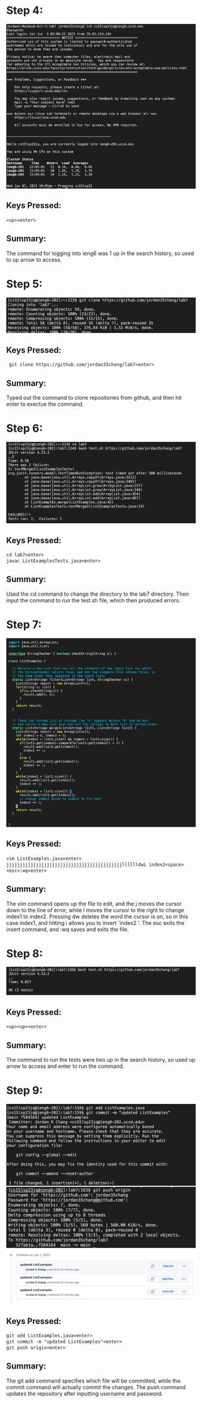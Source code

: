 # Step 4:
![Image](Step_4.png)   
## Keys Pressed:
```
<up><enter>
```   
## Summary:
The command for logging into ieng6 was 1 up in the search history, so used to up arrow to access.   
# Step 5:
![Image](Step_5.png)   
## Keys Pressed:
```
 git clone https://github.com/jordan35chang/lab7<enter>
```   
## Summary:
Typed out the command to clone repositories from github, and then hit enter to exectue the command.   
# Step 6:
![Image](Step_6.png)   
## Keys Pressed:
```
cd lab7<enter>
javac ListExamplesTests.java<enter>
```   
## Summary:
Used the cd command to change the directory to the lab7 directory. Then input the command to run the test.sh file, which then produced errors.   
# Step 7:
![Image](Step_7.png)   
## Keys Pressed:
```
vim ListExamples.java<enter>
jjjjjjjjjjjjjjjjjjjjjjjjjjjjjjjjjjjjjjjjjjjlllllldwi index2<space><esc>:wq<enter>
```   
## Summary:
The vim command opens up the file to edit, and the j moves the cursor down to the line of error, while l moves the cursor to the right to change index1 to index2. Pressing dw deletes the word the cursor is on, so in this case index1, and hitting i allows you to insert 'index2 '. The esc exits the insert command, and :wq saves and exits the file. 
# Step 8:
![Image](Step_8.png)    
## Keys Pressed:
```
<up><up><enter>
```   
## Summary:
The command to run the tests were two up in the search history, so used up arrow to access and enter to run the command.
# Step 9:
![Image](Step_9a.png)   
![Image](Step_9b.png)   
![Image](Step_9c.png)   
## Keys Pressed:
```
git add ListExamples.java<enter>
git commit -m "updated ListExamples"<enter>
git push origin<enter>
```   
## Summary:
The git add command specifies which file will be committed, while the commit command will actually commit the changes. The push command updates the repository after inputting username and password.
